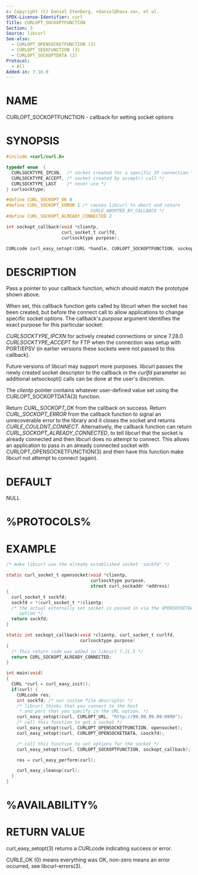 ```yaml
---
c: Copyright (C) Daniel Stenberg, <daniel@haxx.se>, et al.
SPDX-License-Identifier: curl
Title: CURLOPT_SOCKOPTFUNCTION
Section: 3
Source: libcurl
See-also:
  - CURLOPT_OPENSOCKETFUNCTION (3)
  - CURLOPT_SEEKFUNCTION (3)
  - CURLOPT_SOCKOPTDATA (3)
Protocol:
  - All
Added-in: 7.16.0
---
```


# NAME

CURLOPT_SOCKOPTFUNCTION - callback for setting socket options

# SYNOPSIS

~~~c
#include <curl/curl.h>

typedef enum  {
  CURLSOCKTYPE_IPCXN,  /* socket created for a specific IP connection */
  CURLSOCKTYPE_ACCEPT, /* socket created by accept() call */
  CURLSOCKTYPE_LAST    /* never use */
} curlsocktype;

#define CURL_SOCKOPT_OK 0
#define CURL_SOCKOPT_ERROR 1 /* causes libcurl to abort and return
                                CURLE_ABORTED_BY_CALLBACK */
#define CURL_SOCKOPT_ALREADY_CONNECTED 2

int sockopt_callback(void *clientp,
                     curl_socket_t curlfd,
                     curlsocktype purpose);

CURLcode curl_easy_setopt(CURL *handle, CURLOPT_SOCKOPTFUNCTION, sockopt_callback);
~~~

# DESCRIPTION

Pass a pointer to your callback function, which should match the prototype
shown above.

When set, this callback function gets called by libcurl when the socket has
been created, but before the connect call to allow applications to change
specific socket options. The callback's *purpose* argument identifies the
exact purpose for this particular socket:

*CURLSOCKTYPE_IPCXN* for actively created connections or since 7.28.0
*CURLSOCKTYPE_ACCEPT* for FTP when the connection was setup with PORT/EPSV
(in earlier versions these sockets were not passed to this callback).

Future versions of libcurl may support more purposes. libcurl passes the newly
created socket descriptor to the callback in the *curlfd* parameter so
additional setsockopt() calls can be done at the user's discretion.

The *clientp* pointer contains whatever user-defined value set using the
CURLOPT_SOCKOPTDATA(3) function.

Return *CURL_SOCKOPT_OK* from the callback on success. Return
*CURL_SOCKOPT_ERROR* from the callback function to signal an unrecoverable
error to the library and it closes the socket and returns
*CURLE_COULDNT_CONNECT*. Alternatively, the callback function can return
*CURL_SOCKOPT_ALREADY_CONNECTED*, to tell libcurl that the socket is
already connected and then libcurl does no attempt to connect. This allows an
application to pass in an already connected socket with
CURLOPT_OPENSOCKETFUNCTION(3) and then have this function make libcurl
not attempt to connect (again).

# DEFAULT

NULL

# %PROTOCOLS%

# EXAMPLE

~~~c
/* make libcurl use the already established socket 'sockfd' */

static curl_socket_t opensocket(void *clientp,
                                curlsocktype purpose,
                                struct curl_sockaddr *address)
{
  curl_socket_t sockfd;
  sockfd = *(curl_socket_t *)clientp;
  /* the actual externally set socket is passed in via the OPENSOCKETDATA
     option */
  return sockfd;
}

static int sockopt_callback(void *clientp, curl_socket_t curlfd,
                            curlsocktype purpose)
{
  /* This return code was added in libcurl 7.21.5 */
  return CURL_SOCKOPT_ALREADY_CONNECTED;
}

int main(void)
{
  CURL *curl = curl_easy_init();
  if(curl) {
    CURLcode res;
    int sockfd; /* our custom file descriptor */
    /* libcurl thinks that you connect to the host
     * and port that you specify in the URL option. */
    curl_easy_setopt(curl, CURLOPT_URL, "http://99.99.99.99:9999");
    /* call this function to get a socket */
    curl_easy_setopt(curl, CURLOPT_OPENSOCKETFUNCTION, opensocket);
    curl_easy_setopt(curl, CURLOPT_OPENSOCKETDATA, &sockfd);

    /* call this function to set options for the socket */
    curl_easy_setopt(curl, CURLOPT_SOCKOPTFUNCTION, sockopt_callback);

    res = curl_easy_perform(curl);

    curl_easy_cleanup(curl);
  }
}
~~~

# %AVAILABILITY%

# RETURN VALUE

curl_easy_setopt(3) returns a CURLcode indicating success or error.

CURLE_OK (0) means everything was OK, non-zero means an error occurred, see
libcurl-errors(3).
